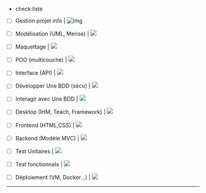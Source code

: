 * check liste

* [ ] Gestion projet info				|	![img](https://geps.dev/progress/95?dangerColor=800000&warningColor=ff9900&successColor=006600)
* [ ] ModéIisation  (UML, Merise)       	|	![](https://geps.dev/progress/100?dangerColor=800000&warningColor=ff9900&successColor=006600)
* [ ] Maquettage                      		|	![](https://geps.dev/progress/100?dangerColor=800000&warningColor=ff9900&successColor=006600)
* [ ] POO (multicouche)                 		|	![](https://geps.dev/progress/100?dangerColor=800000&warningColor=ff9900&successColor=006600)
* [ ] Interface (API)					|	![](https://geps.dev/progress/100?dangerColor=800000&warningColor=ff9900&successColor=006600)
* [ ] DéveIopper Une BDD (sécu)		|	![](https://geps.dev/progress/100?dangerColor=800000&warningColor=ff9900&successColor=006600)
* [ ] Interagir avec Une BDD			|	![](https://geps.dev/progress/100?dangerColor=800000&warningColor=ff9900&successColor=006600)
* [ ] Desktop (IHM, Teach, Framework)	|	![](https://geps.dev/progress/75?dangerColor=800000&warningColor=ff9900&successColor=006600)
* [ ] Frontend (HTML,CSS)			|	![](https://geps.dev/progress/100?dangerColor=800000&warningColor=ff9900&successColor=006600)
* [ ] Backend (ModèIe MVC)			|	![](https://geps.dev/progress/100?dangerColor=800000&warningColor=ff9900&successColor=006600)
* [ ] Test Unitaires					|	![](https://geps.dev/progress/90?dangerColor=800000&warningColor=ff9900&successColor=006600)
* [ ] Test fonctionneIs				|	![](https://geps.dev/progress/90?dangerColor=800000&warningColor=ff9900&successColor=006600)
* [ ] DépIoiement (VM, Docker...)		|	![](https://geps.dev/progress/100?dangerColor=800000&warningColor=ff9900&successColor=006600)


---

